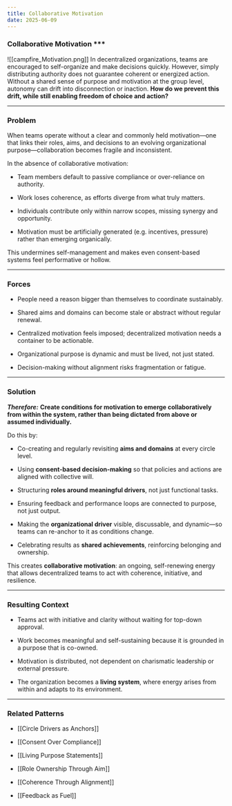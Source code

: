 ```yaml
---
title: Collaborative Motivation
date: 2025-06-09
---
```


### Collaborative Motivation ***
![[campfire_Motivation.png]]
In decentralized organizations, teams are encouraged to self-organize and make decisions quickly. However, simply distributing authority does not guarantee coherent or energized action. Without a shared sense of purpose and motivation at the group level, autonomy can drift into disconnection or inaction.  **How do we prevent this drift, while still enabling freedom of choice and action?**

***

### Problem
When teams operate without a clear and commonly held motivation—one that links their roles, aims, and decisions to an evolving organizational purpose—collaboration becomes fragile and inconsistent.

In the absence of collaborative motivation:

- Team members default to passive compliance or over-reliance on authority.

- Work loses coherence, as efforts diverge from what truly matters.

- Individuals contribute only within narrow scopes, missing synergy and opportunity.

- Motivation must be artificially generated (e.g. incentives, pressure) rather than emerging organically.

This undermines self-management and makes even consent-based systems feel performative or hollow.

***

### Forces
- People need a reason bigger than themselves to coordinate sustainably.

- Shared aims and domains can become stale or abstract without regular renewal.

- Centralized motivation feels imposed; decentralized motivation needs a container to be actionable.

- Organizational purpose is dynamic and must be lived, not just stated.

- Decision-making without alignment risks fragmentation or fatigue.

***

### Solution
***Therefore:*** **Create conditions for motivation to emerge collaboratively from within the system, rather than being dictated from above or assumed individually.**

Do this by:

- Co-creating and regularly revisiting **aims and domains** at every circle level. 

- Using **consent-based decision-making** so that policies and actions are aligned with collective will. 

- Structuring **roles around meaningful drivers**, not just functional tasks.  

- Ensuring feedback and performance loops are connected to purpose, not just output. 

- Making the **organizational driver** visible, discussable, and dynamic—so teams can re-anchor to it as conditions change.  

- Celebrating results as **shared achievements**, reinforcing belonging and ownership.


This creates **collaborative motivation**: an ongoing, self-renewing energy that allows decentralized teams to act with coherence, initiative, and resilience.

***

### Resulting Context
- Teams act with initiative and clarity without waiting for top-down approval.

- Work becomes meaningful and self-sustaining because it is grounded in a purpose that is co-owned.

- Motivation is distributed, not dependent on charismatic leadership or external pressure.

- The organization becomes a **living system**, where energy arises from within and adapts to its environment.

***

### Related Patterns
- [[Circle Drivers as Anchors]]

- [[Consent Over Compliance]]

- [[Living Purpose Statements]]

- [[Role Ownership Through Aim]]

- [[Coherence Through Alignment]]

- [[Feedback as Fuel]]